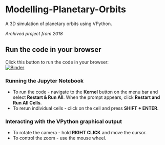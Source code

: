 # Modelling-Planetary-Orbits
A 3D simulation of planetary orbits using VPython.

*Archived project from 2018*

## Run the code in your browser
Click this button to run the code in your browser:  
[![Binder](https://mybinder.org/badge_logo.svg)](https://mybinder.org/v2/gh/ZainNaqavi/Modelling-Planetary-Orbits/main?filepath=Modelling_Orbits.ipynb)

### Running the Jupyter Notebook
* To run the code - navigate to the **Kernel** button on the menu bar and select **Restart & Run All**. When the prompt appears, click **Restart and Run All Cells**.
* To rerun individual cells - click on the cell and press **SHIFT + ENTER**.
### Interacting with the VPython graphical output
* To rotate the camera - hold **RIGHT CLICK** and move the cursor.
* To control the zoom - use the mouse wheel.
